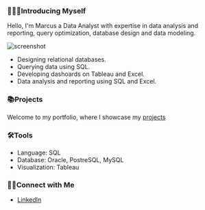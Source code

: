 ### 🙎🏽‍♂️Introducing Myself

Hello, I'm Marcus a Data Analyst with expertise in data analysis and reporting, query optimization, database design and data modeling.

![screenshot](https://github.com/user-attachments/assets/48836861-3485-4bdf-80dd-ea7216d1c4af)


  - Designing relational databases.
  - Querying data using SQL.
  - Developing dashoards on Tableau and Excel.
  - Data analysis and reporting using SQL and Excel.

### 📚Projects

Welcome to my portfolio, where I showcase my [ projects ](Portfolio-Guide)

### 🛠️Tools
- Language: SQL
- Database: Oracle, PostreSQL, MySQL
- Visualization: Tableau

### 👋🏼Connect with Me
- [LinkedIn](//linkedin.com/in/marcus-asare-9342a9275)

